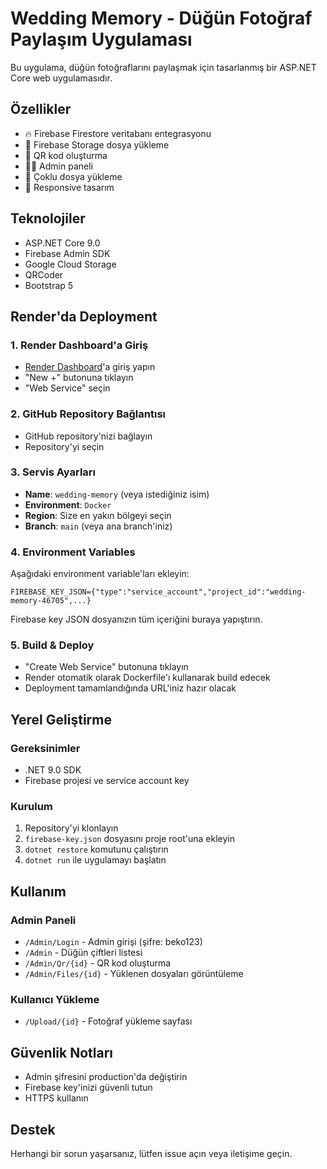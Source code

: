 # Wedding Memory - Düğün Fotoğraf Paylaşım Uygulaması

Bu uygulama, düğün fotoğraflarını paylaşmak için tasarlanmış bir ASP.NET Core web uygulamasıdır.

## Özellikler

- 🔥 Firebase Firestore veritabanı entegrasyonu
- 📁 Firebase Storage dosya yükleme
- 📱 QR kod oluşturma
- 👨‍💼 Admin paneli
- 📸 Çoklu dosya yükleme
- 🎨 Responsive tasarım

## Teknolojiler

- ASP.NET Core 9.0
- Firebase Admin SDK
- Google Cloud Storage
- QRCoder
- Bootstrap 5

## Render'da Deployment

### 1. Render Dashboard'a Giriş
- [Render Dashboard](https://dashboard.render.com)'a giriş yapın
- "New +" butonuna tıklayın
- "Web Service" seçin

### 2. GitHub Repository Bağlantısı
- GitHub repository'nizi bağlayın
- Repository'yi seçin

### 3. Servis Ayarları
- **Name**: `wedding-memory` (veya istediğiniz isim)
- **Environment**: `Docker`
- **Region**: Size en yakın bölgeyi seçin
- **Branch**: `main` (veya ana branch'iniz)

### 4. Environment Variables
Aşağıdaki environment variable'ları ekleyin:

```
FIREBASE_KEY_JSON={"type":"service_account","project_id":"wedding-memory-46705",...}
```

Firebase key JSON dosyanızın tüm içeriğini buraya yapıştırın.

### 5. Build & Deploy
- "Create Web Service" butonuna tıklayın
- Render otomatik olarak Dockerfile'ı kullanarak build edecek
- Deployment tamamlandığında URL'iniz hazır olacak

## Yerel Geliştirme

### Gereksinimler
- .NET 9.0 SDK
- Firebase projesi ve service account key

### Kurulum
1. Repository'yi klonlayın
2. `firebase-key.json` dosyasını proje root'una ekleyin
3. `dotnet restore` komutunu çalıştırın
4. `dotnet run` ile uygulamayı başlatın

## Kullanım

### Admin Paneli
- `/Admin/Login` - Admin girişi (şifre: beko123)
- `/Admin` - Düğün çiftleri listesi
- `/Admin/Qr/{id}` - QR kod oluşturma
- `/Admin/Files/{id}` - Yüklenen dosyaları görüntüleme

### Kullanıcı Yükleme
- `/Upload/{id}` - Fotoğraf yükleme sayfası

## Güvenlik Notları

- Admin şifresini production'da değiştirin
- Firebase key'inizi güvenli tutun
- HTTPS kullanın

## Destek

Herhangi bir sorun yaşarsanız, lütfen issue açın veya iletişime geçin. 
